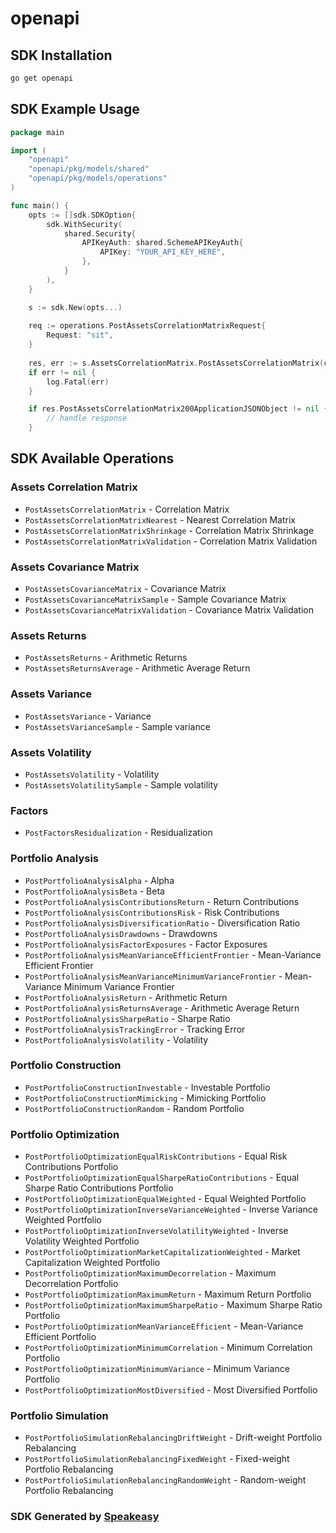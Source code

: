 # openapi

<!-- Start SDK Installation -->
## SDK Installation

```bash
go get openapi
```
<!-- End SDK Installation -->

## SDK Example Usage
<!-- Start SDK Example Usage -->
```go
package main

import (
    "openapi"
    "openapi/pkg/models/shared"
    "openapi/pkg/models/operations"
)

func main() {
    opts := []sdk.SDKOption{
        sdk.WithSecurity(
            shared.Security{
                APIKeyAuth: shared.SchemeAPIKeyAuth{
                    APIKey: "YOUR_API_KEY_HERE",
                },
            }
        ),
    }

    s := sdk.New(opts...)
    
    req := operations.PostAssetsCorrelationMatrixRequest{
        Request: "sit",
    }
    
    res, err := s.AssetsCorrelationMatrix.PostAssetsCorrelationMatrix(ctx, req)
    if err != nil {
        log.Fatal(err)
    }

    if res.PostAssetsCorrelationMatrix200ApplicationJSONObject != nil {
        // handle response
    }
```
<!-- End SDK Example Usage -->

<!-- Start SDK Available Operations -->
## SDK Available Operations

### Assets Correlation Matrix

* `PostAssetsCorrelationMatrix` - Correlation Matrix
* `PostAssetsCorrelationMatrixNearest` - Nearest Correlation Matrix
* `PostAssetsCorrelationMatrixShrinkage` - Correlation Matrix Shrinkage
* `PostAssetsCorrelationMatrixValidation` - Correlation Matrix Validation

### Assets Covariance Matrix

* `PostAssetsCovarianceMatrix` - Covariance Matrix
* `PostAssetsCovarianceMatrixSample` - Sample Covariance Matrix
* `PostAssetsCovarianceMatrixValidation` - Covariance Matrix Validation

### Assets Returns

* `PostAssetsReturns` - Arithmetic Returns
* `PostAssetsReturnsAverage` - Arithmetic Average Return

### Assets Variance

* `PostAssetsVariance` - Variance
* `PostAssetsVarianceSample` - Sample variance

### Assets Volatility

* `PostAssetsVolatility` - Volatility
* `PostAssetsVolatilitySample` - Sample volatility

### Factors

* `PostFactorsResidualization` - Residualization

### Portfolio Analysis

* `PostPortfolioAnalysisAlpha` - Alpha
* `PostPortfolioAnalysisBeta` - Beta
* `PostPortfolioAnalysisContributionsReturn` - Return Contributions
* `PostPortfolioAnalysisContributionsRisk` - Risk Contributions
* `PostPortfolioAnalysisDiversificationRatio` - Diversification Ratio
* `PostPortfolioAnalysisDrawdowns` - Drawdowns
* `PostPortfolioAnalysisFactorExposures` - Factor Exposures
* `PostPortfolioAnalysisMeanVarianceEfficientFrontier` - Mean-Variance Efficient Frontier
* `PostPortfolioAnalysisMeanVarianceMinimumVarianceFrontier` - Mean-Variance Minimum Variance Frontier
* `PostPortfolioAnalysisReturn` - Arithmetic Return
* `PostPortfolioAnalysisReturnsAverage` - Arithmetic Average Return
* `PostPortfolioAnalysisSharpeRatio` - Sharpe Ratio
* `PostPortfolioAnalysisTrackingError` - Tracking Error
* `PostPortfolioAnalysisVolatility` - Volatility

### Portfolio Construction

* `PostPortfolioConstructionInvestable` - Investable Portfolio
* `PostPortfolioConstructionMimicking` - Mimicking Portfolio
* `PostPortfolioConstructionRandom` - Random Portfolio

### Portfolio Optimization

* `PostPortfolioOptimizationEqualRiskContributions` - Equal Risk Contributions Portfolio
* `PostPortfolioOptimizationEqualSharpeRatioContributions` - Equal Sharpe Ratio Contributions Portfolio
* `PostPortfolioOptimizationEqualWeighted` - Equal Weighted Portfolio
* `PostPortfolioOptimizationInverseVarianceWeighted` - Inverse Variance Weighted Portfolio
* `PostPortfolioOptimizationInverseVolatilityWeighted` - Inverse Volatility Weighted Portfolio
* `PostPortfolioOptimizationMarketCapitalizationWeighted` - Market Capitalization Weighted Portfolio
* `PostPortfolioOptimizationMaximumDecorrelation` - Maximum Decorrelation Portfolio
* `PostPortfolioOptimizationMaximumReturn` - Maximum Return Portfolio
* `PostPortfolioOptimizationMaximumSharpeRatio` - Maximum Sharpe Ratio Portfolio
* `PostPortfolioOptimizationMeanVarianceEfficient` - Mean-Variance Efficient Portfolio
* `PostPortfolioOptimizationMinimumCorrelation` - Minimum Correlation Portfolio
* `PostPortfolioOptimizationMinimumVariance` - Minimum Variance Portfolio
* `PostPortfolioOptimizationMostDiversified` - Most Diversified Portfolio

### Portfolio Simulation

* `PostPortfolioSimulationRebalancingDriftWeight` - Drift-weight Portfolio Rebalancing
* `PostPortfolioSimulationRebalancingFixedWeight` - Fixed-weight Portfolio Rebalancing
* `PostPortfolioSimulationRebalancingRandomWeight` - Random-weight Portfolio Rebalancing

<!-- End SDK Available Operations -->

### SDK Generated by [Speakeasy](https://docs.speakeasyapi.dev/docs/using-speakeasy/client-sdks)
